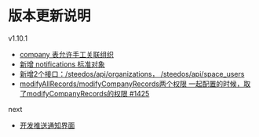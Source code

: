 # 版本更新说明

v1.10.1

- [company 表允许手工关联组织](https://github.com/steedos/object-server/issues/170)
- [新增 notifications 标准对象](https://github.com/steedos/creator/issues/1287)
- [新增2个接口：/steedos/api/organizations， /steedos/api/space_users](https://github.com/steedos/creator/issues/1426)
- [modifyAllRecords/modifyCompanyRecords两个权限 一起配置的时候，取了modifyCompanyRecords的权限 #1425](https://github.com/steedos/creator/issues/1425)

next

- [开发推送通知界面](https://github.com/steedos/creator/issues/1287)